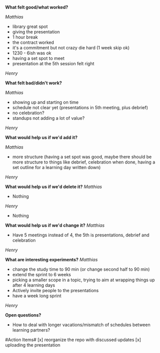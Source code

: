 **What felt good/what worked?**

_Matthias_
- library great spot
- giving the presentation
- 1 hour break
- the contract worked
- it's a commitment but not crazy die hard (1 week skip ok)
- 1230 - 6ish was ok
- having a set spot to meet
- presentation at the 5th session felt right

_Henry_

**What felt bad/didn't work?**

_Matthias_
- showing up and starting on time
- schedule not clear yet (presentations in 5th meeting, plus debrief)
- no celebration?
- standups not adding a lot of value?

_Henry_

**What would help us if we'd add it?**

_Matthias_
- more structure (having a set spot was good, maybe there should be more structure to things like debrief, celebration when done, having a set outline for a learning day written down)

_Henry_

**What would help us if we'd delete it?**
_Matthias_
- Nothing

_Henry_
- Nothing

**What would help us if we'd change it?**
_Matthias_
- Have 5 meetings instead of 4, the 5th is presentations, debrief and celebration

_Henry_

**What are interesting experiments?**
_Matthias_
- change the study time to 90 min (or change second half to 90 min)
- extend the sprint to 6 weeks
- picking a smaller scope in a topic, trying to aim at wrapping things up after 4 learning days
- Actively invite people to the presentations
- have a week long sprint

_Henry_

**Open questions?**
- How to deal with longer vacations/mismatch of schedules between learning partners?

#Action Items#
[x] reorganize the repo with discussed updates
[x] uploading the presentation

